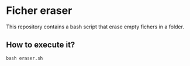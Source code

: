 # Ficher eraser

This repository contains a bash script that erase empty fichers in a folder.

## How to execute it?

	bash eraser.sh
